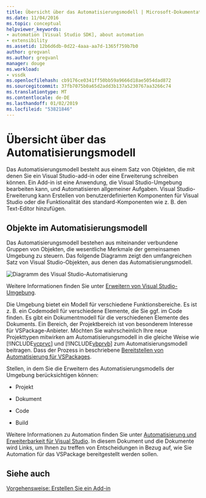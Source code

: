 ```yaml
---
title: Übersicht über das Automatisierungsmodell | Microsoft-Dokumentation
ms.date: 11/04/2016
ms.topic: conceptual
helpviewer_keywords:
- automation [Visual Studio SDK], about automation
- extensibility
ms.assetid: 12b6d6db-0d22-4aaa-aa7d-1365f759b7b0
author: gregvanl
ms.author: gregvanl
manager: douge
ms.workload:
- vssdk
ms.openlocfilehash: cb9176ce0341ff50bb59a9666d18ae5054dad872
ms.sourcegitcommit: 37fb7075b0a65d2add3b137a5230767aa3266c74
ms.translationtype: MT
ms.contentlocale: de-DE
ms.lasthandoff: 01/02/2019
ms.locfileid: "53821846"
---
```

# <a name="automation-model-overview"></a>Übersicht über das Automatisierungsmodell
Das Automatisierungsmodell besteht aus einem Satz von Objekten, die mit denen Sie ein Visual Studio-add-in oder eine Erweiterung schreiben können. Ein Add-in ist eine Anwendung, die Visual Studio-Umgebung bearbeiten kann, und Automatisieren allgemeiner Aufgaben. Visual Studio-Erweiterung kann Erstellen von benutzerdefinierten Komponenten für Visual Studio oder die Funktionalität des standard-Komponenten wie z. B. den Text-Editor hinzufügen.  
  
## <a name="objects-in-the-automation-model"></a>Objekte im Automatisierungsmodell  
 Das Automatisierungsmodell bestehen aus miteinander verbundene Gruppen von Objekten, die wesentliche Merkmale der gemeinsamen Umgebung zu steuern. Das folgende Diagramm zeigt den umfangreichen Satz von Visual Studio-Objekten, aus denen das Automatisierungsmodell.  
  
 ![Diagramm des Visual Studio-Automatisierung](../../extensibility/internals/media/vsvisualstudioautomationobjectchart.gif "VsVisualStudioAutomationObjectChart")  
  
 Weitere Informationen finden Sie unter [Erweitern von Visual Studio-Umgebung](https://msdn.microsoft.com/Library/4173a963-7ac7-4966-9bb7-e28a9d9f6792).  
  
 Die Umgebung bietet ein Modell für verschiedene Funktionsbereiche. Es ist z. B. ein Codemodell für verschiedene Elemente, die Sie ggf. im Code finden. Es gibt ein Dokumentmodell für die verschiedenen Elemente des Dokuments. Ein Bereich, der Projektbereich ist von besonderem Interesse für VSPackage-Anbieter. Möchten Sie wahrscheinlich Ihre neue Projekttypen mitwirken am Automatisierungsmodell in die gleiche Weise wie [!INCLUDE[vcprvc](../../code-quality/includes/vcprvc_md.md)] und [!INCLUDE[vbprvb](../../code-quality/includes/vbprvb_md.md)] zum Automatisierungsmodell beitragen. Dass der Prozess in beschriebene [Bereitstellen von Automatisierung für VSPackages](../../extensibility/internals/providing-automation-for-vspackages.md).  
  
 Stellen, in dem Sie die Erweitern des Automatisierungsmodells der Umgebung berücksichtigen können:  
  
-   Projekt  
  
-   Dokument  
  
-   Code  
  
-   Build  

  
Weitere Informationen zu Automation finden Sie unter [Automatisierung und Erweiterbarkeit für Visual Studio](../extensibility-in-visual-studio.md). In diesem Dokument und die Dokumente wird Links, um Ihnen zu treffen von Entscheidungen in Bezug auf, wie Sie Automation für das VSPackage bereitgestellt werden sollen.  
  
## <a name="see-also"></a>Siehe auch  
 [Vorgehensweise: Erstellen Sie ein Add-in](https://msdn.microsoft.com/Library/50be56d2-e3a5-4cd2-8569-2a0666b268ce)
